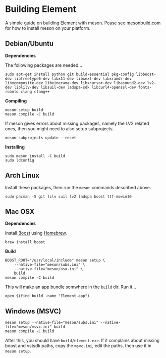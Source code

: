 # Building Element
A simple guide on building Element with meson.  Pease see [mesonbuild.com](https://mesonbuild.com/Getting-meson.html) for how to install meson on your platform.

## Debian/Ubuntu
__Dependencies__

The following packages are needed...
```
sudo apt-get install python git build-essential pkg-config libboost-dev libfreetype6-dev libx11-dev libxext-dev libxrandr-dev libxcomposite-dev libxinerama-dev libxcursor-dev libasound2-dev lv2-dev liblilv-dev libsuil-dev ladspa-sdk libcurl4-openssl-dev fonts-roboto clang clang++
```

__Compiling__
```
meson setup build
meson compile -C build
```

If meson gives errors about missing packages, namely the LV2 related ones, then you might need to also setup subprojects.

```
meson subprojects update --reset
```

__Installing__
```
sudo meson install -C build
sudo ldconfig
```

## Arch Linux
Install these packages, then run the `meson` commands described above.

```
sudo pacman -S git lilv suil lv2 ladspa boost ttf-mswin10
```

## Mac OSX
__Dependencies__

Install [Boost](https://www.boost.org/) using [Homebrew](https://docs.brew.sh/).
```
brew install boost
```

__Build__
```
BOOST_ROOT="/usr/local/include" meson setup \
    --native-file="meson/subs.ini" \
    --native-file="meson/osx.ini" \
    build
meson compile -C build
```

This will make an app bundle somwhere in the `build` dir.  Run it...
```
open $(find build -name "Element.app")
```

## Windows (MSVC)

```
meson setup --native-file="meson/subs.ini" --native-file="meson/msvc.ini" build
meson compile -C build
```

After this, you should have `build/element.exe`.  If it complains about missing boost
and vstsdk paths, copy the `msvc.ini`, edit the paths, then use it in `meson setup`.
